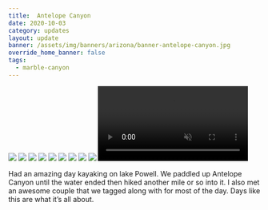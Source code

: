 ```yaml
---
title:  Antelope Canyon
date: 2020-10-03
category: updates
layout: update
banner: /assets/img/banners/arizona/banner-antelope-canyon.jpg
override_home_banner: false
tags:
  - marble-canyon
---
```


<div class="img-slider">
    <img src="/assets/img/updates/arizona/antelope-canyon/antelope-canyon-1.jpg">
    <img src="/assets/img/updates/arizona/antelope-canyon/antelope-canyon-2.jpg">
    <img src="/assets/img/updates/arizona/antelope-canyon/antelope-canyon-3.jpg">
    <img src="/assets/img/updates/arizona/antelope-canyon/antelope-canyon-4.jpg">
    <img src="/assets/img/updates/arizona/antelope-canyon/antelope-canyon-5.jpg">
    <img src="/assets/img/updates/arizona/antelope-canyon/antelope-canyon-6.jpg">
    <img src="/assets/img/updates/arizona/antelope-canyon/antelope-canyon-7.jpg">
    <img src="/assets/img/updates/arizona/antelope-canyon/antelope-canyon-8.jpg">
    <img src="/assets/img/updates/arizona/antelope-canyon/antelope-canyon-9.jpg">
    <video controls preload muted autoplay loop>
        <source src="/assets/img/updates/arizona/antelope-canyon/paddling2.mp4" type="video/mp4">
    </video>
</div>



Had an amazing day kayaking on lake Powell. We paddled up Antelope Canyon until the water ended then hiked another mile or so into it. I also met an awesome couple that we tagged along with for most of the day. Days like this are what it’s all about.

